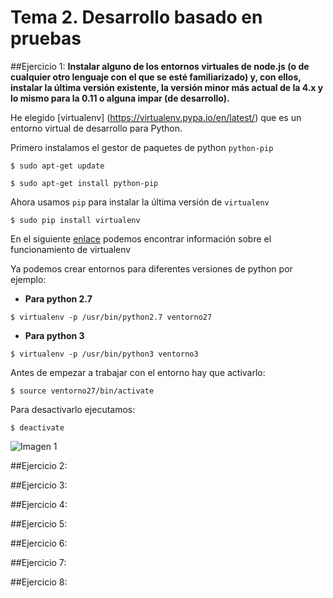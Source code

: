 # Tema 2. Desarrollo basado en pruebas

##Ejercicio 1:
**Instalar alguno de los entornos virtuales de node.js (o de cualquier otro lenguaje con el que se esté familiarizado) y, con ellos, instalar la última versión existente, la versión minor más actual de la 4.x y lo mismo para la 0.11 o alguna impar (de desarrollo).**

He elegido [virtualenv] (https://virtualenv.pypa.io/en/latest/) que es un entorno virtual de desarrollo para Python.

Primero instalamos el gestor de paquetes de python ``python-pip``

``$ sudo apt-get update``

``$ sudo apt-get install python-pip``

Ahora usamos ``pip`` para instalar la última versión de ``virtualenv``

``$ sudo pip install virtualenv``

En el siguiente [enlace](http://docs.python-guide.org/en/latest/dev/virtualenvs/) podemos encontrar información sobre el funcionamiento de virtualenv 

Ya podemos crear entornos para diferentes versiones de python por ejemplo:

* **Para python 2.7**

``$ virtualenv -p /usr/bin/python2.7 ventorno27``

* **Para python 3**

``$ virtualenv -p /usr/bin/python3 ventorno3``

Antes de empezar a trabajar con el entorno hay que activarlo:

``$ source ventorno27/bin/activate``

Para desactivarlo ejecutamos:

``$ deactivate``

![Imagen 1](http://i1210.photobucket.com/albums/cc420/mj4ever001/cap1tema2.png)











##Ejercicio 2:


##Ejercicio 3:


##Ejercicio 4:


##Ejercicio 5:


##Ejercicio 6:


##Ejercicio 7:


##Ejercicio 8:

